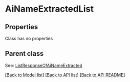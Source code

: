 
# AiNameExtractedList
## Properties
Class has no properties


## Parent class

See: [ListResponseOfAiNameExtracted](ListResponseOfAiNameExtracted.md)

[[Back to Model list]](README.md#documentation-for-models) [[Back to API list]](README.md#documentation-for-api-endpoints) [[Back to API README]](README.md)


